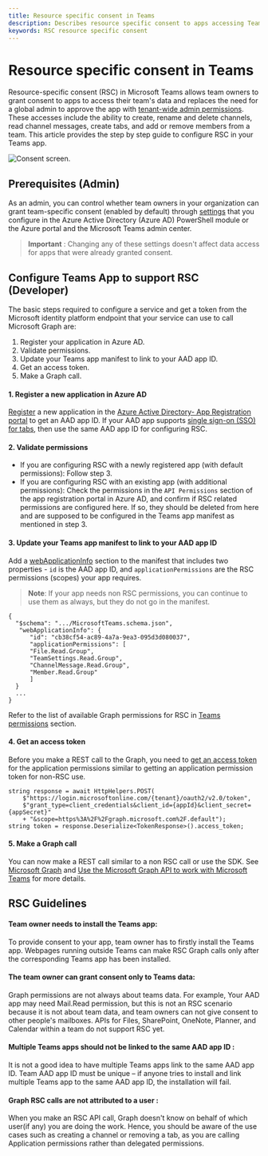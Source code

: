 ```yaml
---
title: Resource specific consent in Teams
description: Describes resource specific consent to apps accessing Team's data and how to configure it.
keywords: RSC resource specific consent
---
```

# Resource specific consent in Teams

Resource-specific consent (RSC) in Microsoft Teams allows team owners to grant consent to apps to access their team's data and replaces the need for a global admin to approve the app with [tenant-wide admin permissions](https://docs.microsoft.com/azure/active-directory/manage-apps/grant-admin-consent).
These accesses include the ability to create, rename and delete channels, read channel messages, create tabs, and add or remove members from a team. This article provides the step by step guide to configure RSC in your Teams app.

![Consent screen.](../../assets/images/rsc/rsc-consentscreen.png)

## Prerequisites (Admin)

As an admin, you can control whether team owners in your organization can grant team-specific consent (enabled by default) through [settings](https://review.docs.microsoft.com/en-us/MicrosoftTeams/resource-specific-consent?branch=v-lanac-rsc) that you configure in the Azure Active Directory (Azure AD) PowerShell module or the Azure portal and the Microsoft Teams admin center.


> **Important** : Changing any of these settings doesn't affect data access for apps that were already granted consent. 

## Configure Teams App to support RSC (Developer)

The basic steps required to configure a service and get a token from the Microsoft identity platform endpoint that your service can use to call Microsoft Graph are:

1. Register your application in Azure AD.
2. Validate permissions.
3. Update your Teams app manifest to link to your AAD app ID.
4. Get an access token.
5. Make a Graph call.


#### 1. Register a new application in Azure AD

[Register](~/graph/auth-register-app-v2) a new application in the [Azure Active Directory- App Registration portal](https://ms.portal.azure.com/#blade/Microsoft_AAD_RegisteredApps/ApplicationsListBlade) to get an AAD app ID. If your AAD app supports [single sign-on (SSO) for tabs](~/microsoftteams/platform/tabs/how-to/authentication/auth-aad-sso), then use the same AAD app ID for configuring RSC.

#### 2. Validate permissions
* If you are configuring RSC with a newly registered app (with default permissions): Follow step 3. 
* If you are configuring RSC with an existing app (with additional permissions): Check the permissions in the `API Permissions` section of the app registration portal in Azure AD, and confirm if RSC related permissions are configured here. If so, they should be deleted from here and are supposed to be configured in the Teams app manifest as mentioned in step 3.

#### 3. Update your Teams app manifest to link to your AAD app ID
Add a [webApplicationInfo](~/microsoftteams/platform/resources/schema/manifest-schema#webapplicationinfo) section to the manifest that includes two properties - `id` is the AAD app ID, and `applicationPermissions` are the RSC permissions (scopes) your app requires.

> **Note**: If your app needs non RSC permissions, you can continue to use them as always, but they do not go in the manifest. 

```
{ 
  "$schema": ".../MicrosoftTeams.schema.json", 
   "webApplicationInfo": { 
      "id": "cb38cf54-ac89-4a7a-9ea3-095d3d080037", 
      "applicationPermissions": [  
      "File.Read.Group",
      "TeamSettings.Read.Group",
      "ChannelMessage.Read.Group",
      "Member.Read.Group"
      ] 
  }
  ... 
} 
```
Refer to the list of available Graph permissions for RSC in [Teams permissions](~/graph/permissions-reference.md) section.

#### 4. Get an access token 

Before you make a REST call to the Graph, you need to [get an access token](~/graph/auth-v2-service) for the application permissions similar to getting an application permission token for non-RSC use.
  
```
string response = await HttpHelpers.POST( 
    $"https://login.microsoftonline.com/{tenant}/oauth2/v2.0/token", 
    $"grant_type=client_credentials&client_id={appId}&client_secret={appSecret}" 
    + "&scope=https%3A%2F%2Fgraph.microsoft.com%2F.default"); 
string token = response.Deserialize<TokenResponse>().access_token; 
```
  
#### 5. Make a Graph call 

You can now make a REST call similar to a non RSC call or use the SDK. See [Microsoft Graph](https://developer.microsoft.com/graph) and [Use the Microsoft Graph API to work with Microsoft Teams](https://docs.microsoft.com/graph/use-the-api) for more details. 

##  RSC Guidelines

#### Team owner needs to install the Teams app: 
To provide consent to your app, team owner has to firstly install the Teams app. Webpages running outside Teams can make RSC Graph calls only after the corresponding Teams app has been installed.

#### The team owner can grant consent only to Teams data:
Graph permissions are not always about teams data.
For example, Your AAD app may need Mail.Read permission, but this is not an RSC scenario because it is not about team data, and team owners can not give consent to other people's mailboxes. APIs for Files, SharePoint, OneNote, Planner, and Calendar within a team do not support RSC yet.

#### Multiple Teams apps should not be linked to the same AAD app ID :
It is not a good idea to have multiple Teams apps link to the same AAD app ID. Team AAD app ID must be unique – if anyone tries to install and link multiple Teams app to the same AAD app ID, the installation will fail.

#### Graph RSC calls are not attributed to a user :
When you make an RSC API call, Graph doesn't know on behalf of which user(if any) you are doing the work. Hence, you should be aware of the use cases such as creating a channel or removing a tab, as you are calling Application permissions rather than delegated permissions.

